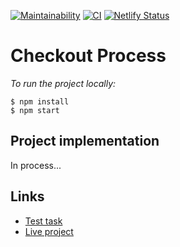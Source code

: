 [![Maintainability](https://api.codeclimate.com/v1/badges/715dca49473549ce9b76/maintainability)](https://codeclimate.com/github/woaouh/checkout-process/maintainability) [![CI](https://github.com/woaouh/checkout-process/workflows/CI/badge.svg)](https://github.com/woaouh/checkout-process/actions) [![Netlify Status](https://api.netlify.com/api/v1/badges/e9072a8a-4798-4115-ab0f-925122e040e1/deploy-status)](https://app.netlify.com/sites/ecstatic-einstein-49f4a8/deploys)

# Checkout Process

_To run the project locally:_

```
$ npm install
$ npm start
```

## Project implementation

In process...

## Links

- [Test task](https://github.com/fs/test-tasks/tree/master/front-end)
- [Live project](https://ecstatic-einstein-49f4a8.netlify.app/)
